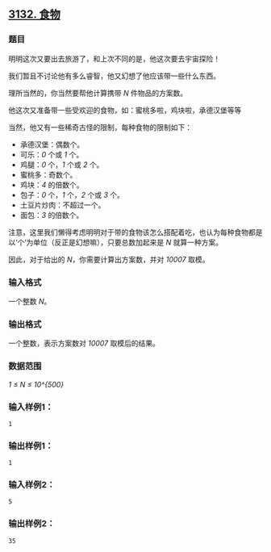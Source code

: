 ## [3132. 食物](https://www.acwing.com/problem/content/3135/)

### 题目

明明这次又要出去旅游了，和上次不同的是，他这次要去宇宙探险！

我们暂且不讨论他有多么睿智，他又幻想了他应该带一些什么东西。

理所当然的，你当然要帮他计算携带 *N* 件物品的方案数。

他这次又准备带一些受欢迎的食物，如：蜜桃多啦，鸡块啦，承德汉堡等等

当然，他又有一些稀奇古怪的限制，每种食物的限制如下：

- 承德汉堡：偶数个。
- 可乐：*0* 个或 *1* 个。
- 鸡腿：*0* 个，*1* 个或 *2* 个。
- 蜜桃多：奇数个。
- 鸡块：*4* 的倍数个。
- 包子：*0* 个，*1* 个，*2* 个或 *3* 个。
- 土豆片炒肉：不超过一个。
- 面包：*3* 的倍数个。

注意，这里我们懒得考虑明明对于带的食物该怎么搭配着吃，也认为每种食物都是以‘个’为单位（反正是幻想嘛），只要总数加起来是 *N* 就算一种方案。

因此，对于给出的 *N*，你需要计算出方案数，并对 *10007* 取模。

### 输入格式

一个整数 *N*。

### 输出格式

一个整数，表示方案数对 *10007* 取模后的结果。

### 数据范围

*1 ≤ N ≤ 10^{500}*

### 输入样例1：

```
1
```

### 输出样例1：

```
1
```

### 输入样例2：

```
5
```

### 输出样例2：

```
35
```
